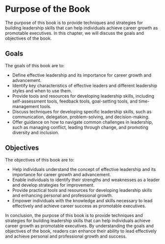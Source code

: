 Purpose of the Book
============================================

The purpose of this book is to provide techniques and strategies for building leadership skills that can help individuals achieve career growth as promotable executives. In this chapter, we will discuss the goals and objectives of the book.

Goals
-----

The goals of this book are to:

* Define effective leadership and its importance for career growth and advancement.
* Identify key characteristics of effective leaders and different leadership styles and when to use them.
* Provide tools and resources for developing leadership skills, including self-assessment tools, feedback tools, goal-setting tools, and time-management tools.
* Discuss techniques for developing specific leadership skills, such as communication, delegation, problem-solving, and decision-making.
* Offer guidance on how to navigate common challenges in leadership, such as managing conflict, leading through change, and promoting diversity and inclusion.

Objectives
----------

The objectives of this book are to:

* Help individuals understand the concept of effective leadership and its importance for career growth and advancement.
* Enable individuals to identify their strengths and weaknesses as a leader and develop strategies for improvement.
* Provide practical tools and resources for developing leadership skills and enhancing personal and professional growth.
* Empower individuals with the knowledge and skills necessary to lead effectively and achieve career success as promotable executives.

In conclusion, the purpose of this book is to provide techniques and strategies for building leadership skills that can help individuals achieve career growth as promotable executives. By understanding the goals and objectives of the book, readers can enhance their ability to lead effectively and achieve personal and professional growth and success.
